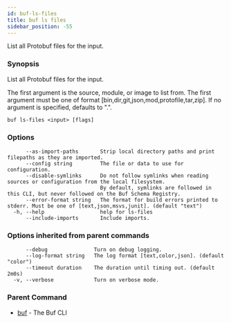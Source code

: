 ```yaml
---
id: buf-ls-files
title: buf ls files
sidebar_position: -55
---
```

List all Protobuf files for the input.

### Synopsis

List all Protobuf files for the input.

The first argument is the source, module, or image to list from.
The first argument must be one of format [bin,dir,git,json,mod,protofile,tar,zip].
If no argument is specified, defaults to &#34;.&#34;.

```
buf ls-files <input> [flags]
```

### Options

```
      --as-import-paths       Strip local directory paths and print filepaths as they are imported.
      --config string         The file or data to use for configuration.
      --disable-symlinks      Do not follow symlinks when reading sources or configuration from the local filesystem.
                              By default, symlinks are followed in this CLI, but never followed on the Buf Schema Registry.
      --error-format string   The format for build errors printed to stderr. Must be one of [text,json,msvs,junit]. (default "text")
  -h, --help                  help for ls-files
      --include-imports       Include imports.
```

### Options inherited from parent commands

```
      --debug               Turn on debug logging.
      --log-format string   The log format [text,color,json]. (default "color")
      --timeout duration    The duration until timing out. (default 2m0s)
  -v, --verbose             Turn on verbose mode.
```

### Parent Command

* [buf](buf.md)	 - The Buf CLI
